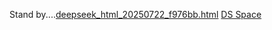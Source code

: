 Stand by....[deepseek_html_20250722_f976bb.html](deepseek_html_20250722_f976bb.html)
[DS Space](DS_Space.html)
